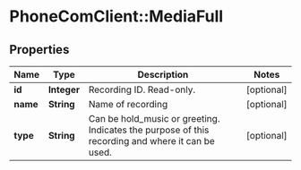 # PhoneComClient::MediaFull

## Properties
Name | Type | Description | Notes
------------ | ------------- | ------------- | -------------
**id** | **Integer** | Recording ID. Read-only. | [optional]
**name** | **String** | Name of recording | [optional]
**type** | **String** | Can be hold_music or greeting. Indicates the purpose of this recording and where it can be used. | [optional]


